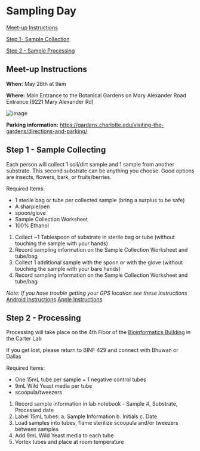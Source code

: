 # Sampling Day

[Meet-up Instructions](#meet-up-instructions)

[Step 1- Sample Collection](#step-1---sample-collecting)

[Step 2 - Sample Processing](#step-2---processing)

## Meet-up Instructions

**When:** May 28th at 9am 

**Where:** Main Entrance to the Botanical Gardens on Mary Alexander Road Entrance (9221 Mary Alexander Rd)

![image](https://github.com/user-attachments/assets/190d6262-69a6-415a-a0ae-c1dd1055048b)

**Parking information:** https://gardens.charlotte.edu/visiting-the-gardens/directions-and-parking/ 


## Step 1 - Sample Collecting

Each person will collect 1 soil/dirt sample and 1 sample from another substrate. This second substrate can be anything you choose. Good options are insects, flowers, bark, or fruits/berries.

Required Items:
-	1 sterile bag or tube per collected sample (bring a surplus to be safe) 
-	A sharpie/pen
-	spoon/glove
-	Sample Collection Worksheet
-	100% Ethanol

1.	Collect ~1 Tablespoon of substrate in sterile bag or tube (without touching the sample with your hands) 
2.	Record sampling information on the Sample Collection Worksheet and tube/bag
3.	Collect 1 additional sample with the spoon or with the glove (without touching the sample with your bare hands)
4.	Record sampling information on the Sample Collection Worksheet and tube/bag

_Note: If you have trouble getting your GPS location see these instructions_
[Android Instructions](https://github.com/The-Lab-LaBella/Wild_Yeast_Summer_2025/blob/main/Find-coordinates-Android.pdf)
[Apple Instructions](https://github.com/The-Lab-LaBella/Wild_Yeast_Summer_2025/blob/main/Find-coordinates-iPhone.pdf)

## Step 2 - Processing

Processing will take place on the 4th Floor of the [Bioinformatics Building](https://g.co/kgs/KCyVCYW) in the Carter Lab 

If you get lost, please return to BINF 429 and connect with Bhuwan or Dallas 

Required Items:
-	One 15mL tube per sample + 1 negative control tubes
-	9mL Wild Yeast media per tube
-	scoopula/tweezers

1.	Record sample information in lab notebook - Sample #, Substrate, Processed date
2.	Label 15mL tubes:
  a.	Sample Information
  b.	Initials
  c.	Date
3.	Load samples into tubes, flame sterilize scoopula and/or tweezers between samples
4.	Add 9mL Wild Yeast media to each tube
5.	Vortex tubes and place at room temperature 
